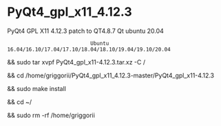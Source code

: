 # PyQt4_gpl_x11_4.12.3
PyQt4 GPL X11 4.12.3 patch to QT4.8.7 Qt ubuntu 20.04

                               Ubuntu 16.04/16.10/17.04/17.10/18.04/18.10/19.04/19.10/20.04

&& sudo tar xvpf PyQt4_gpl_x11-4.12.3.tar.xz -C /

&& cd /home/griggorii/PyQt4_gpl_x11_4.12.3-master/PyQt4_gpl_x11-4.12.3

&& sudo make install

&& cd ~/

&& sudo rm -rf /home/griggorii
